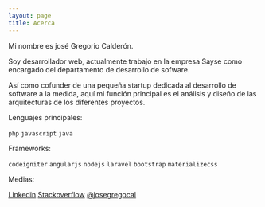 ```yaml
---
layout: page
title: Acerca
---
```


Mi nombre es josé Gregorio Calderón.

Soy desarrollador web, actualmente trabajo en la empresa Sayse como encargado del departamento de desarrollo de sofware.

Así como cofunder de una pequeña startup dedicada al desarrollo de software a la medida, aquí mi función principal es el análisis y diseño de las arquitecturas de los diferentes proyectos.

Lenguajes principales:


`php` `javascript` `java`

Frameworks: 

`codeigniter` `angularjs` `nodejs` `laravel` `bootstrap` `materializecss`

Medias:

[Linkedin](https://www.linkedin.com/in/josegregoriocalderon/)
[Stackoverflow](https://es.stackoverflow.com/users/1839/goyo?tab=profile)
[@josegregocal](https://twitter.com/JoseGregoCal)
